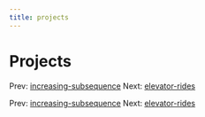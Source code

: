 ```yaml
---
title: projects
---
```


# Projects

Prev:
[increasing-subsequence](increasing-subsequence.md)
Next: [elevator-rides](elevator-rides.md)

Prev:
[increasing-subsequence](increasing-subsequence.md)
Next: [elevator-rides](elevator-rides.md)
